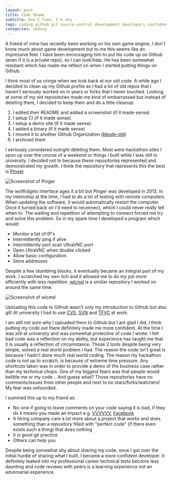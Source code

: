 ```yaml
---
layout: post
title: Code Shame
subtitle: Don't look, I'm shy
tags: coding github git source-control development developers confidence growth productivity
categories: coding
---
```


A friend of mine has recently been working on his own game engine, I don't know much about game development but to me this seems like an impressive feet. I have been encouraging him to put his code up on Github (even if it is a private repo), so I can look/help. He has been somewhat resistant which has made me reflect on when I started putting things on Github. 

I think most of us cringe when we look back at our old code. A while ago I decided to clean up my Github profile as I had a lot of old repos that I haven't seriously worked on in years or forks that I never touched. Looking at some of my old repositories made me kind of embarrassed but instead of deleting them, I decided to keep them and do a little cleanup:
1. I edited their README and added a screenshot (if it made sense)
2. I setup CI (if it made sense)
3. I setup a demo site (if it made sense)
4. I added a binary (if it made sense)
5. I moved it to another Github Organization ([bbody-old](https://github.com/bbody-old/))
6. I archived them

I seriously considered outright deleting them. Most were hackathon sites I spun up over the course of a weekend or things I built while I was still in university. I decided not to because these repositories represented and demonstrated my growth. I think the repository that represents this the best is [Pinger](https://github.com/bbody-old/Pinger).

<p class="center">
    <img src="https://s3-ap-southeast-2.amazonaws.com/bbody-images/github/Pinger/screenshot.png" alt="Screenshot of Pinger" />
</p>

The wxWidgets interface ages it a bit but Pinger was developed in 2013. In my internship at the time, I had to do a lot of testing with remote computers. When updating the software, it would automatically restart the computer. Once it turned back on I'd need to reconnect, which I could never really tell when to. The waiting and repetition of attempting to connect forced me try and solve this problem. So in my spare time I developed a program which would:
- Monitor a list of IP's
- Intermittently ping if alive
- Intermittently port scan UltraVNC port
- Open UltraVNC when double clicked
- Allow basic configuration
- Store addresses

Despite a few stumbling blocks, it eventually became an integral part of my work. I scratched my own itch and it allowed me to do my job more efficiently with less repetition. [wlcmd](https://github.com/bbody-old/wlcmd) is a similar repository I worked on around the same time.

<p class="center">
    <img src="https://s3-ap-southeast-2.amazonaws.com/bbody-images/github/wlcmd/screenshot.png" alt="Screenshot of wlcmd" />
</p>

Uploading this code to Github wasn't only my introduction to Github but also git! At university I had to use [CVS](https://en.wikipedia.org/wiki/Concurrent_Versions_System), [SVN](https://en.wikipedia.org/wiki/Apache_Subversion) and [TFVC](https://en.wikipedia.org/wiki/Azure_DevOps_Server#Team_Foundation_Version_Control) at work.

I am still not sure why I uploaded them to Github but I am glad I did, I think putting my code out there definitely made me more confident. At the time I was still at university and was somewhat protective of code I wrote. I felt bad code was a reflection on my ability, but experience has taught me that it is usually a reflection of circumstance. Those 2 tools despite being very simple, solved a real world problem I had. The reason the code isn't great is because I hadn't done much real world coding. The reason my hackathon code is not up to scratch, is because of extreme time pressure. Any shortcuts taken was in order to provide a demo of the business case rather than my technical chops. One of my biggest fears was that people would belittle me or my code... And guess what? Those repositories have no comments/issues from other people and next to no stars/forks/watchers! My fear was unfounded.

I summed this up to my friend as:
- No-one if going to leave comments on your code saying it is bad, if they do it means you made an impact e.g. [VVVVVV](https://www.polygon.com/2020/1/13/21064100/vvvvvv-source-code-game-development-terry-cavanagh-release), [Facebook](https://gist.github.com/nikcub/3833406)
- A hiring company care a lot more about a project that works and does something than a repository filled with "perfect code" (if there even exists such a thing) that does nothing
- It is good git practice
- Others can help you

Despite being somewhat shy about sharing my code, once I got over the initial hurdle of sharing what I built, I became a more confident developer. It definitely leaked into my professional career technical tests become less daunting and code reviews with peers is a learning experience not an adversarial experience.